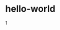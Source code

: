 
# hello-world

<script setup lang="ts">
  import Deferred from 'simple-deferred2';

  const main = ()=>{
    const deferred = new Deferred();
    setTimeout(()=>{
      deferred.resolve('ok')
    }, 2000);

    return deferred.promise;
  }

  main().then(console.log)
</script>

<div>
  1
</div>